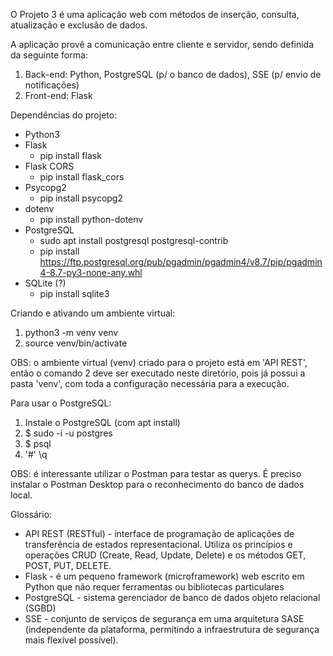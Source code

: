 O Projeto 3 é uma aplicação web com métodos de inserção, consulta, atualização e exclusão de dados.

A aplicação provê a comunicação entre cliente e servidor, sendo definida da seguinte forma:

1. Back-end: Python, PostgreSQL (p/ o banco de dados), SSE (p/ envio de notificações)
2. Front-end: Flask

Dependências do projeto:
- Python3
- Flask
  - pip install flask
- Flask CORS
  - pip install flask_cors
- Psycopg2
  - pip install psycopg2
- dotenv
  - pip install python-dotenv
- PostgreSQL
  - sudo apt install postgresql postgresql-contrib
  - pip install https://ftp.postgresql.org/pub/pgadmin/pgadmin4/v8.7/pip/pgadmin4-8.7-py3-none-any.whl
- SQLite (?)
  - pip install sqlite3

Criando e ativando um ambiente virtual:

1. python3 -m venv venv
2. source venv/bin/activate

OBS: o ambiente virtual (venv) criado para o projeto está em 'API REST', então o comando 2 deve ser executado neste diretório, pois já possui a pasta 'venv', com toda a configuração necessária para a execução.

Para usar o PostgreSQL:
1. Instale o PostgreSQL (com apt install)
2. $ sudo -i -u postgres
3. $ psql
4. '#' \q

OBS: é interessante utilizar o Postman para testar as querys. É preciso instalar o Postman Desktop para o reconhecimento do banco de dados local.

Glossário:
- API REST (RESTful) - interface de programação de aplicações de transferência de estados representacional. Utiliza os princípios e operações CRUD (Create, Read, Update, Delete) e os métodos GET, POST, PUT, DELETE. 
- Flask - é um pequeno framework (microframework) web escrito em Python que não requer ferramentas ou bibliotecas particulares
- PostgreSQL - sistema gerenciador de banco de dados objeto relacional (SGBD)
- SSE - conjunto de serviços de segurança em uma arquitetura SASE (independente da plataforma, permitindo a infraestrutura de segurança mais flexível possível).
